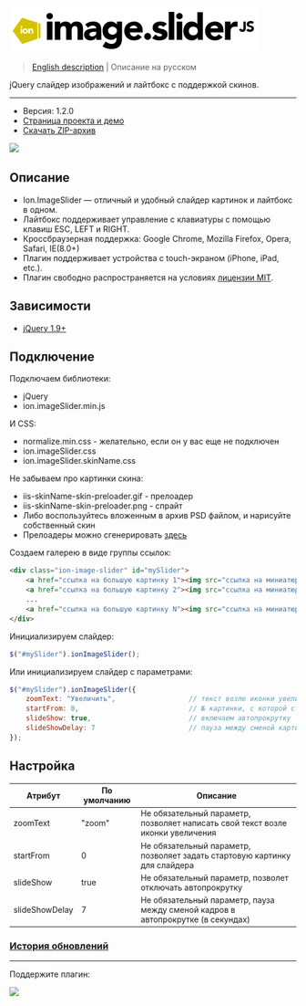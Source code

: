 ![ion.imageSlider](_tmp/logo-ion-image-slider.png)

> <a href="readme.md">English description</a> | Описание на русском

jQuery слайдер изображений и лайтбокс с поддержкой скинов.

***

* Версия: 1.2.0
* <a href="http://ionden.com/a/plugins/ion.imageSlider/">Страница проекта и демо</a>
* <a href="http://ionden.com/a/plugins/ion.imageSlider/ion.imageSlider-1.2.zip">Скачать ZIP-архив</a>

[![](https://pledgie.com/campaigns/25694.png?skin_name=chrome)](https://pledgie.com/campaigns/25694)

## Описание
* Ion.ImageSlider — отличный и удобный слайдер картинок и лайтбокс в одном.
* Лайтбокс поддерживает управление с клавиатуры с помощью клавиш ESC, LEFT и RIGHT.
* Кроссбраузерная поддержка: Google Chrome, Mozilla Firefox, Opera, Safari, IE(8.0+)
* Плагин поддерживает устройства с touch-экраном (iPhone, iPad, etc.).
* Плагин свободно распространяется на условиях <a href="http://ionden.com/a/plugins/licence.html" target="_blank">лицензии MIT</a>.

## Зависимости
* <a href="http://jquery.com/" target="_blank">jQuery 1.9+</a>


## Подключение

Подключаем библиотеки:
* jQuery
* ion.imageSlider.min.js

И CSS:
* normalize.min.css - желательно, если он у вас еще не подключен
* ion.imageSlider.css
* ion.imageSlider.skinName.css

Не забываем про картинки скина:
* iis-skinName-skin-preloader.gif - прелоадер
* iis-skinName-skin-preloader.png - спрайт
* Либо воспользуйтесь вложенным в архив PSD файлом, и нарисуйте собственный скин
* Прелоадеры можно сгенерировать <a href="http://preloaders.net/" target="_blank">здесь</a>

Создаем галерею в виде группы ссылок:
```html
<div class="ion-image-slider" id="mySlider">
    <a href="ссылка на большую картинку 1"><img src="ссылка на миниатюру 1" data-caption="Название, если нужно" /></a>
    <a href="ссылка на большую картинку 2"><img src="ссылка на миниатюру 2" /></a>
    ...
    <a href="ссылка на большую картинку N"><img src="ссылка на миниатюру N" data-caption="Еще название" /></a>
</div>
```

Инициализируем слайдер:
```javascript
$("#mySlider").ionImageSlider();
```

Или инициализируем слайдер с параметрами:
```javascript
$("#mySlider").ionImageSlider({
    zoomText: "Увеличить",                  // текст возле иконки увеличения; поставьте "", если не нужен
    startFrom: 0,                           // № картинки, с которой стартовать слайдер
    slideShow: true,                        // включаем автопрокрутку
    slideShowDelay: 7                       // пауза между сменой картинок (если слайдшоу включено)
});
```

## Настройка

<table>
    <thead>
        <tr>
            <th>Атрибут</th>
            <th>По умолчанию</th>
            <th>Описание</th>
        </tr>
    </thead>
    <tbody>
        <tr>
            <td>zoomText</td>
            <td>"zoom"</td>
            <td>Не обязательный параметр, позволяет написать свой текст возле иконки увеличения</td>
        </tr>
        <tr>
            <td>startFrom</td>
            <td>0</td>
            <td>Не обязательный параметр, позволяет задать стартовую картинку для слайдера</td>
        </tr>
        <tr>
            <td>slideShow</td>
            <td>true</td>
            <td>Не обязательный параметр, позволет отключать автопрокрутку</td>
        </tr>
        <tr>
            <td>slideShowDelay</td>
            <td>7</td>
            <td>Не обязательный параметр, пауза между сменой кадров в автопрокрутке (в секундах)</td>
        </tr>
    </tbody>
</table>


### <a href="history.md">История обновлений</a>

***

Поддержите плагин:

[![](https://pledgie.com/campaigns/25694.png?skin_name=chrome)](https://pledgie.com/campaigns/25694)
